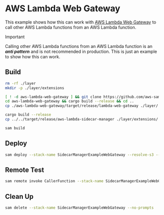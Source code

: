 # AWS Lambda Web Gateway

This example shows how this can work with [AWS Lambda Web Gateway](https://github.com/aws-samples/aws-lambda-web-gateway) to call other AWS Lambda functions from an AWS Lambda function.

> [!IMPORTANT]
> Calling other AWS Lambda functions from an AWS Lambda function is an **_anti pattern_** and is not recommended in production. This is just an example to show how this can work.

## Build

```bash
rm -rf ./layer
mkdir -p ./layer/extensions

[ ! -d aws-lambda-web-gateway ] && git clone https://github.com/aws-samples/aws-lambda-web-gateway.git
cd aws-lambda-web-gateway && cargo build --release && cd ..
cp ./aws-lambda-web-gateway/target/release/lambda-web-gateway ./layer/

cargo build --release
cp ../../target/release/aws-lambda-sidecar-manager ./layer/extensions/

sam build
```

## Deploy

```bash
sam deploy --stack-name SidecarManagerExampleWebGateway --resolve-s3 --capabilities CAPABILITY_IAM
```

## Remote Test

```bash
sam remote invoke CallerFunction --stack-name SidecarManagerExampleWebGateway
```

## Clean Up

```bash
sam delete --stack-name SidecarManagerExampleWebGateway --no-prompts
```
